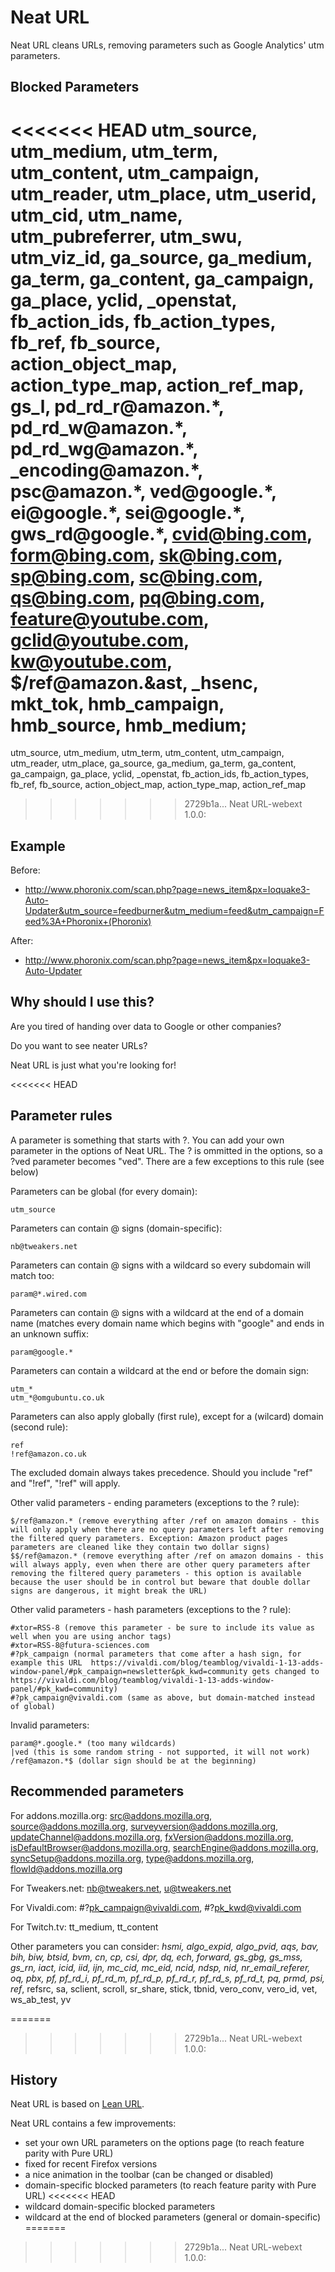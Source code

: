 # Neat URL

Neat URL cleans URLs, removing parameters such as Google Analytics' utm parameters.

## Blocked Parameters

<<<<<<< HEAD
utm_source, utm_medium, utm_term, utm_content, utm_campaign, utm_reader, utm_place, utm_userid, utm_cid, utm_name, utm_pubreferrer, utm_swu, utm_viz_id, ga_source, ga_medium, ga_term, ga_content, ga_campaign, ga_place, yclid, _openstat, fb_action_ids, fb_action_types, fb_ref, fb_source, action_object_map, action_type_map, action_ref_map, gs_l, pd_rd_r@amazon.&ast;, pd_rd_w@amazon.&ast;, pd_rd_wg@amazon.&ast;, _encoding@amazon.&ast;, psc@amazon.&ast;, ved@google.&ast;, ei@google.&ast;, sei@google.&ast;, gws_rd@google.&ast;, cvid@bing.com, form@bing.com, sk@bing.com, sp@bing.com, sc@bing.com, qs@bing.com, pq@bing.com, feature@youtube.com, gclid@youtube.com, kw@youtube.com, $/ref@amazon.&ast, _hsenc, mkt_tok, hmb_campaign, hmb_source, hmb_medium;
=======
utm_source, utm_medium, utm_term, utm_content, utm_campaign, utm_reader, utm_place, ga_source, ga_medium, ga_term, ga_content, ga_campaign, ga_place, yclid, _openstat, fb_action_ids, fb_action_types, fb_ref, fb_source, action_object_map, action_type_map, action_ref_map
>>>>>>> 2729b1a... Neat URL-webext 1.0.0:

## Example

Before:
* http://www.phoronix.com/scan.php?page=news_item&px=Ioquake3-Auto-Updater&utm_source=feedburner&utm_medium=feed&utm_campaign=Feed%3A+Phoronix+(Phoronix)

After:
* http://www.phoronix.com/scan.php?page=news_item&px=Ioquake3-Auto-Updater

## Why should I use this?

Are you tired of handing over data to Google or other companies?

Do you want to see neater URLs?

Neat URL is just what you're looking for!

<<<<<<< HEAD
## Parameter rules
A parameter is something that starts with ?. You can add your own parameter in the options of Neat URL. The ? is ommitted in the options, so a ?ved parameter becomes "ved". There are a few exceptions to this rule (see below)

Parameters can be global (for every domain):

    utm_source

Parameters can contain @ signs (domain-specific):

    nb@tweakers.net
    
Parameters can contain @ signs with a wildcard so every subdomain will match too:

    param@*.wired.com
    
Parameters can contain @ signs with a wildcard at the end of a domain name (matches every domain name which begins with "google" and ends in an unknown suffix:

    param@google.*

Parameters can contain a wildcard at the end or before the domain sign:

    utm_*
    utm_*@omgubuntu.co.uk

Parameters can also apply globally (first rule), except for a (wilcard) domain (second rule):

	ref
	!ref@amazon.co.uk

The excluded domain always takes precedence. Should you include "ref" and "!ref", "!ref" will apply.

Other valid parameters - ending parameters (exceptions to the ? rule):

	$/ref@amazon.* (remove everything after /ref on amazon domains - this will only apply when there are no query parameters left after removing the filtered query parameters. Exception: Amazon product pages parameters are cleaned like they contain two dollar signs)
	$$/ref@amazon.* (remove everything after /ref on amazon domains - this will always apply, even when there are other query parameters after removing the filtered query parameters - this option is available because the user should be in control but beware that double dollar signs are dangerous, it might break the URL)

Other valid parameters - hash parameters (exceptions to the ? rule):

	#xtor=RSS-8 (remove this parameter - be sure to include its value as well when you are using anchor tags)
	#xtor=RSS-8@futura-sciences.com
	#?pk_campaign (normal parameters that come after a hash sign, for example this URL  https://vivaldi.com/blog/teamblog/vivaldi-1-13-adds-window-panel/#pk_campaign=newsletter&pk_kwd=community gets changed to https://vivaldi.com/blog/teamblog/vivaldi-1-13-adds-window-panel/#pk_kwd=community)
	#?pk_campaign@vivaldi.com (same as above, but domain-matched instead of global)

Invalid parameters:
    
    param@*.google.* (too many wildcards)
    |ved (this is some random string - not supported, it will not work)
    /ref@amazon.*$ (dollar sign should be at the beginning)

## Recommended parameters
For addons.mozilla.org:
src@addons.mozilla.org, source@addons.mozilla.org, surveyversion@addons.mozilla.org, updateChannel@addons.mozilla.org, fxVersion@addons.mozilla.org, isDefaultBrowser@addons.mozilla.org, searchEngine@addons.mozilla.org, syncSetup@addons.mozilla.org, type@addons.mozilla.org, flowId@addons.mozilla.org

For Tweakers.net:
nb@tweakers.net, u@tweakers.net

For Vivaldi.com:
#?pk_campaign@vivaldi.com, #?pk_kwd@vivaldi.com

For Twitch.tv:
tt_medium, tt_content

Other parameters you can consider:
_hsmi, algo_expid, algo_pvid, aqs, bav, bih, biw, btsid, bvm, cn, cp, csi, dpr, dq, ech, forward, gs_gbg, gs_mss, gs_rn, iact, icid, iid, ijn, mc_cid, mc_eid, ncid, ndsp, nid, nr_email_referer, oq, pbx, pf, pf_rd_i, pf_rd_m, pf_rd_p, pf_rd_r, pf_rd_s, pf_rd_t, pq, prmd, psi, ref_, refsrc, sa, sclient, scroll, sr_share, stick, tbnid, vero_conv, vero_id, vet, ws_ab_test, yv

=======
>>>>>>> 2729b1a... Neat URL-webext 1.0.0:
## History
Neat URL is based on [Lean URL](https://github.com/xmikro/lean-url/).

Neat URL contains a few improvements:
* set your own URL parameters on the options page (to reach feature parity with Pure URL)
* fixed for recent Firefox versions
* a nice animation in the toolbar (can be changed or disabled)
* domain-specific blocked parameters (to reach feature parity with Pure URL)
<<<<<<< HEAD
* wildcard domain-specific blocked parameters
* wildcard at the end of blocked parameters (general or domain-specific)
=======
>>>>>>> 2729b1a... Neat URL-webext 1.0.0:
